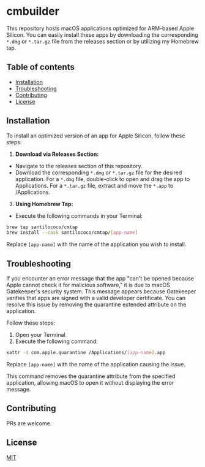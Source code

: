 # cmbuilder

This repository hosts macOS applications optimized for ARM-based Apple Silicon. You can easily install these apps by downloading the corresponding `*.dmg` or `*.tar.gz` file from the releases section or by utilizing my Homebrew tap.

## Table of contents
  - [Installation <a name="intallation"></a>](#installation-)
  - [Troubleshooting <a name="troubleshooting"></a>](#troubleshooting-)
  - [Contributing <a name="contributing"></a>](#contributing-)
  - [License <a name="license"></a>](#license-)

## Installation <a name="installation"></a>

To install an optimized version of an app for Apple Silicon, follow these steps:

1. **Download via Releases Section:**

- Navigate to the releases section of this repository.
- Download the corresponding `*.dmg` or `*.tar.gz` file for the desired application. For a `*.dmg` file, double-click to open and drag the app to Applications. For a `*.tar.gz` file, extract and move the `*.app` to /Applications.

3. **Using Homebrew Tap:**

- Execute the following commands in your Terminal:

 ```bash
 brew tap santilococo/cmtap
 brew install --cask santilococo/cmtap/[app-name]
```

Replace `[app-name]` with the name of the application you wish to install.

## Troubleshooting <a name="troubleshooting"></a>

If you encounter an error message  that the app "can't be opened because Apple cannot check it for malicious software," it is due to macOS Gatekeeper's security system. This message appears because Gatekeeper verifies that apps are signed with a valid developer certificate. You can resolve this issue by removing the quarantine extended attribute on the application. 

Follow these steps:

1. Open your Terminal.
2. Execute the following command:
    
```bash
xattr -d com.apple.quarantine /Applications/[app-name].app
```

Replace `[app-name]` with the name of the application causing the issue.

This command removes the quarantine attribute from the specified application, allowing macOS to open it without displaying the error message.

## Contributing <a name="contributing"></a>
PRs are welcome.

## License <a name="license"></a>
[MIT](https://raw.githubusercontent.com/santilococo/cmbuilder/master/LICENSE.md)

